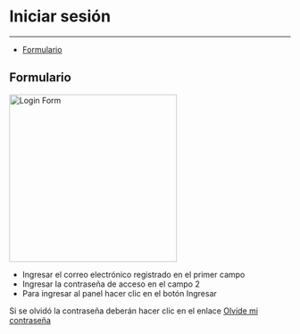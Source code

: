 # Iniciar sesión

---

- [Formulario](#login-form)

<a name="login-form"></a>
## Formulario

<img alt="Login Form" src="/documentation/loginForm.jpeg" width="300">

- Ingresar el correo electrónico registrado en el primer campo
- Ingresar la contraseña de acceso en el campo 2
- Para ingresar al panel hacer clic en el botón Ingresar

Si se olvidó la contraseña deberán hacer clic en el enlace [Olvide mi contraseña](/{{route}}/{{version}}/login/forgotPassword)
